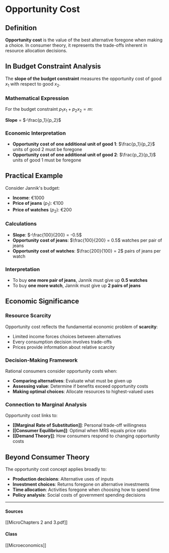 # Opportunity Cost

## Definition
**Opportunity cost** is the value of the best alternative foregone when making a choice. In consumer theory, it represents the trade-offs inherent in resource allocation decisions.

## In Budget Constraint Analysis
The **slope of the budget constraint** measures the opportunity cost of good $x_1$ with respect to good $x_2$.

### Mathematical Expression  
For the budget constraint $p_1x_1 + p_2x_2 = m$:

**Slope** = $-\frac{p_1}{p_2}$

### Economic Interpretation
- **Opportunity cost of one additional unit of good 1**: $\frac{p_1}{p_2}$ units of good 2 must be foregone
- **Opportunity cost of one additional unit of good 2**: $\frac{p_2}{p_1}$ units of good 1 must be foregone

## Practical Example
Consider Jannik's budget:
- **Income**: €1000  
- **Price of jeans** ($p_1$): €100
- **Price of watches** ($p_2$): €200

### Calculations
- **Slope**: $-\frac{100}{200} = -0.5$
- **Opportunity cost of jeans**: $\frac{100}{200} = 0.5$ watches per pair of jeans
- **Opportunity cost of watches**: $\frac{200}{100} = 2$ pairs of jeans per watch

### Interpretation
- To buy **one more pair of jeans**, Jannik must give up **0.5 watches**
- To buy **one more watch**, Jannik must give up **2 pairs of jeans**

## Economic Significance

### Resource Scarcity
Opportunity cost reflects the fundamental economic problem of **scarcity**:
- Limited income forces choices between alternatives
- Every consumption decision involves trade-offs
- Prices provide information about relative scarcity

### Decision-Making Framework
Rational consumers consider opportunity costs when:
- **Comparing alternatives**: Evaluate what must be given up
- **Assessing value**: Determine if benefits exceed opportunity costs
- **Making optimal choices**: Allocate resources to highest-valued uses

### Connection to Marginal Analysis
Opportunity cost links to:
- **[[Marginal Rate of Substitution]]**: Personal trade-off willingness
- **[[Consumer Equilibrium]]**: Optimal when MRS equals price ratio
- **[[Demand Theory]]**: How consumers respond to changing opportunity costs

## Beyond Consumer Theory
The opportunity cost concept applies broadly to:
- **Production decisions**: Alternative uses of inputs
- **Investment choices**: Returns foregone on alternative investments  
- **Time allocation**: Activities foregone when choosing how to spend time
- **Policy analysis**: Social costs of government spending decisions

---
#### Sources
[[MicroChapters 2 and 3.pdf]]
#### Class
[[Microeconomics]]